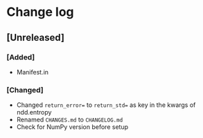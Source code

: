 # Change log

## [Unreleased]
### [Added]
- Manifest.in
### [Changed]
- Changed `return_error=` to `return_std=` as key in the kwargs of ndd.entropy
- Renamed `CHANGES.md` to `CHANGELOG.md`
- Check for NumPy version before setup
